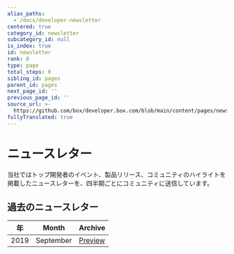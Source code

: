 ```yaml
---
alias_paths:
  - /docs/developer-newsletter
centered: true
category_id: newsletter
subcategory_id: null
is_index: true
id: newsletter
rank: 0
type: page
total_steps: 0
sibling_id: pages
parent_id: pages
next_page_id: ''
previous_page_id: ''
source_url: >-
  https://github.com/box/developer.box.com/blob/main/content/pages/newsletter/index.md
fullyTranslated: true
---
```

# ニュースレター

当社ではトップ開発者のイベント、製品リリース、コミュニティのハイライトを掲載したニュースレターを、四半期ごとにコミュニティに送信しています。

## 過去のニュースレター

| 年    | Month     | Archive                     |
| ---- | --------- | --------------------------- |
| 2019 | September | [Preview][download-2019-q3] |

[download-2019-q3]: https://cloud.box.com/s/m7i1r21wudyl2cjnhotgvggou36w8rbx
